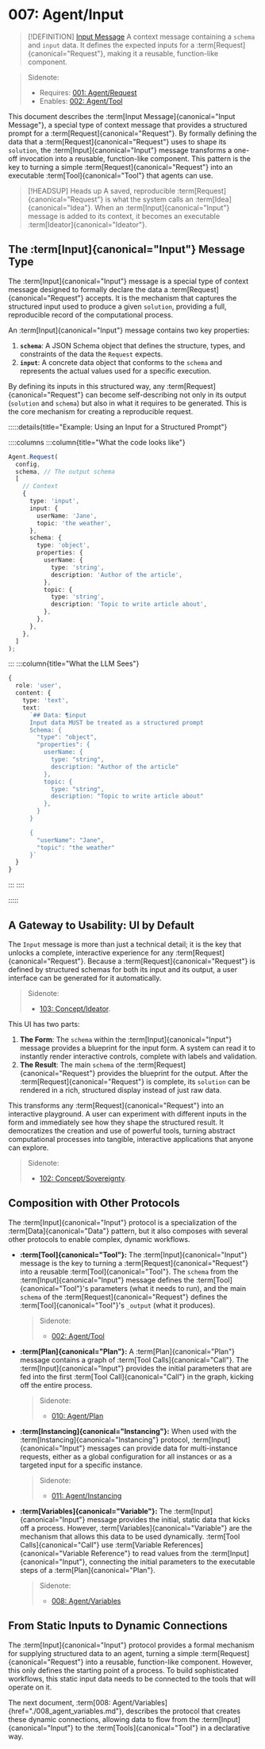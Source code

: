 # 007: Agent/Input

> [!DEFINITION] [Input Message](./000_glossary.md)
> A context message containing a `schema` and `input` data. It defines the expected inputs for a :term[Request]{canonical="Request"}, making it a reusable, function-like component.

> Sidenote:
>
> - Requires: [001: Agent/Request](./001_agent_request.md)
> - Enables: [002: Agent/Tool](./002_agent_tool.md)

This document describes the :term[Input Message]{canonical="Input Message"}, a special type of context message that provides a structured prompt for a :term[Request]{canonical="Request"}. By formally defining the data that a :term[Request]{canonical="Request"} uses to shape its `solution`, the :term[Input]{canonical="Input"} message transforms a one-off invocation into a reusable, function-like component. This pattern is the key to turning a simple :term[Request]{canonical="Request"} into an executable :term[Tool]{canonical="Tool"} that agents can use.

> [!HEADSUP] Heads up
> A saved, reproducible :term[Request]{canonical="Request"} is what the system calls an :term[Idea]{canonical="Idea"}. When an :term[Input]{canonical="Input"} message is added to its context, it becomes an executable :term[Ideator]{canonical="Ideator"}.

## The :term[Input]{canonical="Input"} Message Type

The :term[Input]{canonical="Input"} message is a special type of context message designed to formally declare the data a :term[Request]{canonical="Request"} accepts. It is the mechanism that captures the structured input used to produce a given `solution`, providing a full, reproducible record of the computational process.

An :term[Input]{canonical="Input"} message contains two key properties:

1.  **`schema`**: A JSON Schema object that defines the structure, types, and constraints of the data the `Request` expects.
2.  **`input`**: A concrete data object that conforms to the `schema` and represents the actual values used for a specific execution.

By defining its inputs in this structured way, any :term[Request]{canonical="Request"} can become self-describing not only in its output (`solution` and `schema`) but also in what it requires to be generated. This is the core mechanism for creating a reproducible request.

:::::details{title="Example: Using an Input for a Structured Prompt"}

::::columns
:::column{title="What the code looks like"}

```typescript
Agent.Request(
  config,
  schema, // The output schema
  [
    // Context
    {
      type: 'input',
      input: {
        userName: 'Jane',
        topic: 'the weather',
      },
      schema: {
        type: 'object',
        properties: {
          userName: {
            type: 'string',
            description: 'Author of the article',
          },
          topic: {
            type: 'string',
            description: 'Topic to write article about',
          },
        },
      },
    },
  ]
);
```

:::
:::column{title="What the LLM Sees"}

```typescript
{
  role: 'user',
  content: {
    type: 'text',
    text:
      `## Data: ¶input
      Input data MUST be treated as a structured prompt
      Schema: {
        "type": "object",
        "properties": {
          userName: {
            type: "string",
            description: "Author of the article"
          },
          topic: {
            type: "string",
            description: "Topic to write article about"
          },
        }
      }

      {
        "userName": "Jane",
        "topic": "the weather"
      }`
  }
}
```

:::
::::

:::::

## A Gateway to Usability: UI by Default

The `Input` message is more than just a technical detail; it is the key that unlocks a complete, interactive experience for any :term[Request]{canonical="Request"}. Because a :term[Request]{canonical="Request"} is defined by structured schemas for both its input and its output, a user interface can be generated for it automatically.

> Sidenote:
>
> - [103: Concept/Ideator](./103_concept_ideator.md).

This UI has two parts:

1.  **The Form**: The `schema` within the :term[Input]{canonical="Input"} message provides a blueprint for the input form. A system can read it to instantly render interactive controls, complete with labels and validation.
2.  **The Result**: The main `schema` of the :term[Request]{canonical="Request"} provides the blueprint for the output. After the :term[Request]{canonical="Request"} is complete, its `solution` can be rendered in a rich, structured display instead of just raw data.

This transforms any :term[Request]{canonical="Request"} into an interactive playground. A user can experiment with different inputs in the form and immediately see how they shape the structured result. It democratizes the creation and use of powerful tools, turning abstract computational processes into tangible, interactive applications that anyone can explore.

> Sidenote:
>
> - [102: Concept/Sovereignty](./102_concept_sovereignty.md).

## Composition with Other Protocols

The :term[Input]{canonical="Input"} protocol is a specialization of the :term[Data]{canonical="Data"} pattern, but it also composes with several other protocols to enable complex, dynamic workflows.

- **:term[Tool]{canonical="Tool"}:** The :term[Input]{canonical="Input"} message is the key to turning a :term[Request]{canonical="Request"} into a reusable :term[Tool]{canonical="Tool"}. The `schema` from the :term[Input]{canonical="Input"} message defines the :term[Tool]{canonical="Tool"}'s parameters (what it needs to run), and the main `schema` of the :term[Request]{canonical="Request"} defines the :term[Tool]{canonical="Tool"}'s `_output` (what it produces).

  > Sidenote:
  >
  > - [002: Agent/Tool](./002_agent_tool.md)

- **:term[Plan]{canonical="Plan"}:** A :term[Plan]{canonical="Plan"} message contains a graph of :term[Tool Calls]{canonical="Call"}. The :term[Input]{canonical="Input"} provides the initial parameters that are fed into the first :term[Tool Call]{canonical="Call"} in the graph, kicking off the entire process.

  > Sidenote:
  >
  > - [010: Agent/Plan](./010_agent_plan.md)

- **:term[Instancing]{canonical="Instancing"}:** When used with the :term[Instancing]{canonical="Instancing"} protocol, :term[Input]{canonical="Input"} messages can provide data for multi-instance requests, either as a global configuration for all instances or as a targeted input for a specific instance.

  > Sidenote:
  >
  > - [011: Agent/Instancing](./011_agent_instancing.md)

- **:term[Variables]{canonical="Variable"}:** The :term[Input]{canonical="Input"} message provides the initial, static data that kicks off a process. However, :term[Variables]{canonical="Variable"} are the mechanism that allows this data to be used dynamically. :term[Tool Calls]{canonical="Call"} use :term[Variable References]{canonical="Variable Reference"} to read values from the :term[Input]{canonical="Input"}, connecting the initial parameters to the executable steps of a :term[Plan]{canonical="Plan"}.
  > Sidenote:
  >
  > - [008: Agent/Variables](./008_agent_variables.md)

## From Static Inputs to Dynamic Connections

The :term[Input]{canonical="Input"} protocol provides a formal mechanism for supplying structured data to an agent, turning a simple :term[Request]{canonical="Request"} into a reusable, function-like component. However, this only defines the starting point of a process. To build sophisticated workflows, this static input data needs to be connected to the tools that will operate on it.

The next document, :term[008: Agent/Variables]{href="./008_agent_variables.md"}, describes the protocol that creates these dynamic connections, allowing data to flow from the :term[Input]{canonical="Input"} to the :term[Tools]{canonical="Tool"} in a declarative way.
